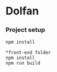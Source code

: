 # Dolfan

### Project setup
```
npm install
```

```
*front-end folder
npm install
npm run build
```
